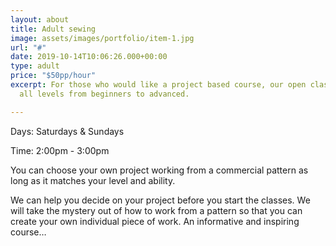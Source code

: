 ```yaml
---
layout: about
title: Adult sewing
image: assets/images/portfolio/item-1.jpg
url: "#"
date: 2019-10-14T10:06:26.000+00:00
type: adult
price: "$50pp/hour"
excerpt: For those who would like a project based course, our open classes welcome
  all levels from beginners to advanced.

---
```

Days: Saturdays & Sundays

Time: 2:00pm - 3:00pm

You can choose your own project working from a commercial pattern as long as it matches your level and ability. 

We can help you decide on your project before you start the classes. We will take the mystery out of how to work from a pattern so that you can create your own individual piece of work. An informative and inspiring course…